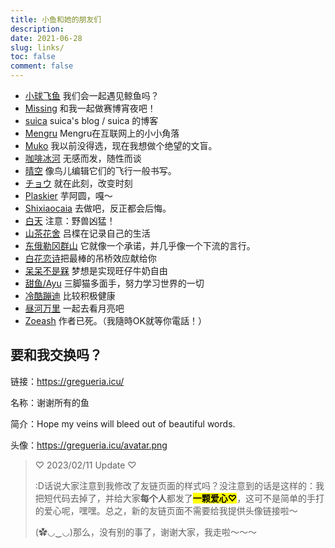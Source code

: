 ```yaml
---
title: 小鱼和她的朋友们
description:
date: 2021-06-28
slug: links/
toc: false
comment: false
---
```


<style>
.post-meta {
  display: none;
}
.post div[style] {
  display: none;
}

.content li::marker {
  content: "♡   ";
  color: var(--primary-alt);
}

</style>

- [小球飞鱼](https://mantyke.icu/) 我们会一起遇见鲸鱼吗？
- [Missing](https://hugo-missingid.vercel.app/) 和我一起做赛博宵夜吧！
- [suica](https://suicablog.cobaltkiss.blue)  suica's blog / suica 的博客
- [Mengru](https://mengru.space/) Mengru在互联网上的小小角落
- [Muko](https://main.iceco.icu/) 我以前没得选，现在我想做个绝望的文盲。
- [咖啡冰河](https://blog.mysto.cyou) 无感而发，随性而谈
- [晴空](https://www.summeringway.icu/) 像鸟儿编辑它们的飞行一般书写。
- [チョウ](https://changingmoments.one/) 就在此刻，改变时刻
- [Plaskier](https://blog.plaskier.ga/) 芋阿圆，嘎～
- [Shixiaocaia](https://shixiaocaia.fun) 去做吧，反正都会后悔。
- [白天](https://luoshui.icu/) 注意：野兽凶猛！
- [山茶花舍](https://irithys.com/) 吕楪在记录自己的生活
- [东俄勒冈群山](https://houdini.eu.org/) 它就像一个承诺，并几乎像一个下流的言行。
- [白花恋诗](https://trails-of-isara.vercel.app/)把最棒的吊桥效应献给你
- [呆呆不是槑](http://graugris.icu/) 梦想是实现旺仔牛奶自由
- [甜鱼/Ayu](https://ayu.land) 三脚猫多面手，努力学习世界的一切
- [冷酷蹦迪](https://www.hezicola.com/) 比较积极健康
- [昼河万里](https://tothemoonriver.icu/) 一起去看月亮吧
- [Zoeash](https://writee.org/zoeash/) 作者已死。（我隨時OK就等你電話！）

## 要和我交换吗？

链接：https://gregueria.icu/

名称：谢谢所有的鱼

简介：Hope my veins will bleed out of beautiful words.

头像：https://gregueria.icu/avatar.png

> ♡ 2023/02/11 Update ♡
> 
> :D话说大家注意到我修改了友链页面的样式吗？没注意到的话是这样的：我把短代码去掉了，并给大家**每个人**都发了<mark>**一颗爱心♡**</mark>，这可不是简单的手打的爱心呢，嘿嘿。总之，新的友链页面不需要给我提供头像链接啦～
> 
> (✿◡‿◡)那么，没有别的事了，谢谢大家，我走啦～～～